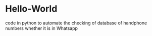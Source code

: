 # Hello-World
code in python to automate the checking of database of handphone numbers whether it is in Whatsapp
